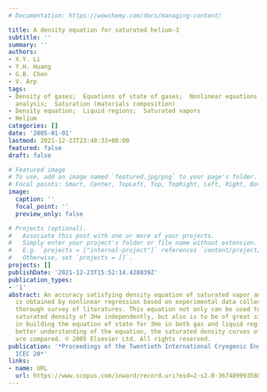 ```yaml
---
# Documentation: https://wowchemy.com/docs/managing-content/

title: A density equation for saturated helium-3
subtitle: ''
summary: ''
authors:
- X.Y. Li
- Y.H. Huang
- G.B. Chen
- V. Arp
tags:
- Density of gases;  Equations of state of gases;  Nonlinear equations;  Regression
  analysis;  Saturation (materials composition)
- Density equation;  Liquid regions;  Saturated vapors
- Helium
categories: []
date: '2005-01-01'
lastmod: 2021-12-23T23:48:33+08:00
featured: false
draft: false

# Featured image
# To use, add an image named `featured.jpg/png` to your page's folder.
# Focal points: Smart, Center, TopLeft, Top, TopRight, Left, Right, BottomLeft, Bottom, BottomRight.
image:
  caption: ''
  focal_point: ''
  preview_only: false

# Projects (optional).
#   Associate this post with one or more of your projects.
#   Simply enter your project's folder or file name without extension.
#   E.g. `projects = ["internal-project"]` references `content/project/deep-learning/index.md`.
#   Otherwise, set `projects = []`.
projects: []
publishDate: '2021-12-23T15:52:14.428039Z'
publication_types:
- '1'
abstract: An accuracy satisfying density equation of saturated vapor and liquid Hc
  is obtained by nonlinear regression based on experimental data collected after a
  thorough survey of literatures. This equation not only can be used to calculate
  saturated density of 3He independently, but also is to be of great significance
  in building the equation of state for 3He in both gas and liquid regions. For a
  better understanding of the equation, the saturated density curves of He and He
  are compared. © 2005 Elsevier Ltd. All rights reserved.
publication: '*Proceedings of the Twentieth International Cryogenic Engineering Conference,
  ICEC 20*'
links:
- name: URL
  url: https://www.scopus.com/inward/record.uri?eid=2-s2.0-36748999358&partnerID=40&md5=313e6e5b56c5f2d92fa6cb34ad3adf12
---
```

